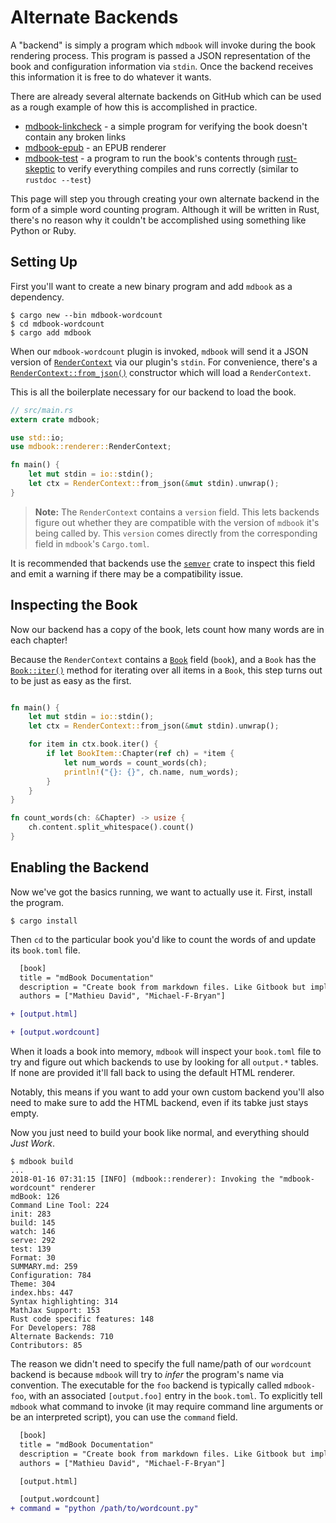 # Alternate Backends

A "backend" is simply a program which `mdbook` will invoke during the book 
rendering process. This program is passed a JSON representation of the book and
configuration information via `stdin`. Once the backend receives this 
information it is free to do whatever it wants.

There are already several alternate backends on GitHub which can be used as a 
rough example of how this is accomplished in practice.

- [mdbook-linkcheck] - a simple program for verifying the book doesn't contain
  any broken links
- [mdbook-epub] - an EPUB renderer
- [mdbook-test] - a program to run the book's contents through [rust-skeptic] to
  verify everything compiles and runs correctly (similar to `rustdoc --test`)

This page will step you through creating your own alternate backend in the form
of a simple word counting program. Although it will be written in Rust, there's
no reason why it couldn't be accomplished using something like Python or Ruby.


## Setting Up

First you'll want to create a new binary program and add `mdbook` as a 
dependency.

```
$ cargo new --bin mdbook-wordcount
$ cd mdbook-wordcount 
$ cargo add mdbook
```

When our `mdbook-wordcount` plugin is invoked, `mdbook` will send it a JSON 
version of [`RenderContext`] via our plugin's `stdin`. For convenience, there's 
a [`RenderContext::from_json()`] constructor which will load a `RenderContext`.

This is all the boilerplate necessary for our backend to load the book.

```rust
// src/main.rs
extern crate mdbook;

use std::io;
use mdbook::renderer::RenderContext;

fn main() {
    let mut stdin = io::stdin();
    let ctx = RenderContext::from_json(&mut stdin).unwrap();
}
```

> **Note:** The `RenderContext` contains a `version` field. This lets backends 
  figure out whether they are compatible with the version of `mdbook` it's being
  called by. This `version` comes directly from the corresponding field in 
  `mdbook`'s `Cargo.toml`. 
  
  It is recommended that backends use the [`semver`] crate to inspect this field
  and emit a warning if there may be a compatibility issue.


## Inspecting the Book

Now our backend has a copy of the book, lets count how many words are in each 
chapter!

Because the `RenderContext` contains a [`Book`] field (`book`), and a `Book` has
the [`Book::iter()`] method for iterating over all items in a `Book`, this step
turns out to be just as easy as the first.

```rust

fn main() {
    let mut stdin = io::stdin();
    let ctx = RenderContext::from_json(&mut stdin).unwrap();

    for item in ctx.book.iter() {
        if let BookItem::Chapter(ref ch) = *item {
            let num_words = count_words(ch);
            println!("{}: {}", ch.name, num_words);
        }
    }
}

fn count_words(ch: &Chapter) -> usize {
    ch.content.split_whitespace().count()
}
```


## Enabling the Backend

Now we've got the basics running, we want to actually use it. First, install
the program.

```
$ cargo install
```

Then `cd` to the particular book you'd like to count the words of and update its
`book.toml` file. 

```diff
  [book]
  title = "mdBook Documentation"
  description = "Create book from markdown files. Like Gitbook but implemented in Rust"
  authors = ["Mathieu David", "Michael-F-Bryan"]

+ [output.html]

+ [output.wordcount]
```

When it loads a book into memory, `mdbook` will inspect your `book.toml` file 
to try and figure out which backends to use by looking for all `output.*`
tables. If none are provided it'll fall back to using the default HTML
renderer. 

Notably, this means if you want to add your own custom backend you'll also
need to make sure to add the HTML backend, even if its tabke just stays empty.

Now you just need to build your book like normal, and everything should *Just 
Work*.

```
$ mdbook build
...
2018-01-16 07:31:15 [INFO] (mdbook::renderer): Invoking the "mdbook-wordcount" renderer
mdBook: 126
Command Line Tool: 224
init: 283
build: 145
watch: 146
serve: 292
test: 139
Format: 30
SUMMARY.md: 259
Configuration: 784
Theme: 304
index.hbs: 447
Syntax highlighting: 314
MathJax Support: 153
Rust code specific features: 148
For Developers: 788
Alternate Backends: 710
Contributors: 85
```

The reason we didn't need to specify the full name/path of our `wordcount` 
backend is because `mdbook` will try to *infer* the program's name via 
convention. The executable for the `foo` backend is typically called 
`mdbook-foo`, with an associated `[output.foo]` entry in the `book.toml`. To
explicitly tell `mdbook` what command to invoke (it may require command line 
arguments or be an interpreted script), you can use the `command` field.

```diff
  [book]
  title = "mdBook Documentation"
  description = "Create book from markdown files. Like Gitbook but implemented in Rust"
  authors = ["Mathieu David", "Michael-F-Bryan"]

  [output.html]

  [output.wordcount]
+ command = "python /path/to/wordcount.py"
```


[mdbook-linkcheck]: https://github.com/Michael-F-Bryan/mdbook-linkcheck
[mdbook-epub]: https://github.com/Michael-F-Bryan/mdbook-epub
[mdbook-test]: https://github.com/Michael-F-Bryan/mdbook-test
[rust-skeptic]: https://github.com/budziq/rust-skeptic
[`RenderContext`]: http://rust-lang-nursery.github.io/mdBook/mdbook/renderer/struct.RenderContext.html
[`RenderContext::from_json()`]: http://rust-lang-nursery.github.io/mdBook/mdbook/renderer/struct.RenderContext.html#method.from_json
[`semver`]: https://crates.io/crates/semver
[`Book`]: http://rust-lang-nursery.github.io/mdBook/mdbook/book/struct.Book.html
[`Book::iter()`]: http://rust-lang-nursery.github.io/mdBook/mdbook/book/struct.Book.html#method.iter